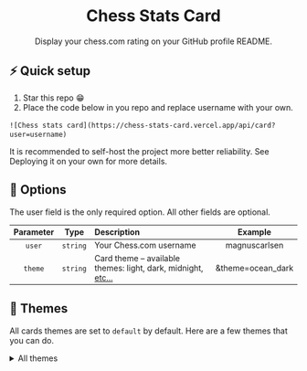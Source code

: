 <div align="center">
    <h1>Chess Stats Card</h1>
    Display your chess.com rating on your GitHub profile README.
</div>

## ⚡ Quick setup

1. Star this repo 😁
2. Place the code below in you repo and replace username with your own.
```
![Chess stats card](https://chess-stats-card.vercel.app/api/card?user=username)
```

It is recommended to self-host the project more better reliability. See Deploying it on your own for more details.

## 🔧 Options

The user field is the only required option. All other fields are optional.

| Parameter | Type     | Description                                                              | Example           |
| :-------: | :------: | :----------------------------------------------------------------------- | :---------------: |
|`user`     | `string` | Your Chess.com username                                                  | magnuscarlsen     |
|`theme`    | `string` | Card theme – available themes: light, dark, midnight, [etc...](#-themes) | &theme=ocean_dark |

## 🎨 Themes

All cards themes are set to `default` by default. Here are a few themes that you can do. 

<details>
<summary> All themes </summary>

| | |
| :---: | :---: | 
| `default` ![default](./docs/cards/default.svg) | `transparent` ![transparent](./docs/cards/transparent.svg) |
| `shadow_red` ![shadow_red](./docs/cards/shadow_red.svg) | `shadow_green` ![shadow_green](./docs/cards/shadow_green.svg) |
| `shadow_blue` ![shadow_blue](./docs/cards/shadow_blue.svg) | `dark` ![dark](./docs/cards/dark.svg) |
| `radical` ![radical](./docs/cards/radical.svg) | `merko` ![merko](./docs/cards/merko.svg) |
| `gruvbox` ![gruvbox](./docs/cards/gruvbox.svg) | `gruvbox_light` ![gruvbox_light](./docs/cards/gruvbox_light.svg) |
| `tokyonight` ![tokyonight](./docs/cards/tokyonight.svg) | `onedark` ![onedark](./docs/cards/onedark.svg) |
| `cobalt` ![cobalt](./docs/cards/cobalt.svg) | `synthwave` ![synthwave](./docs/cards/synthwave.svg) |
| `high_contrast` ![high_contrast](./docs/cards/high_contrast.svg) | `dracula` ![dracula](./docs/cards/dracula.svg) |
| `prussian` ![prussian](./docs/cards/prussian.svg) | `monokai` ![monokai](./docs/cards/monokai.svg) |
| `vue` ![vue](./docs/cards/vue.svg) | `vue_dark` ![vue_dark](./docs/cards/vue_dark.svg) |
| `shades_of_purple` ![shades_of_purple](./docs/cards/shades_of_purple.svg) | `nightowl` ![nightowl](./docs/cards/nightowl.svg) |
| `buefy` ![buefy](./docs/cards/buefy.svg) | `blue_green` ![blue_green](./docs/cards/blue_green.svg) |
| `algolia` ![algolia](./docs/cards/algolia.svg) | `great_gatsby` ![great_gatsby](./docs/cards/great_gatsby.svg) |
| `darcula` ![darcula](./docs/cards/darcula.svg) | `bear` ![bear](./docs/cards/bear.svg) |
| `solarized_dark` ![solarized_dark](./docs/cards/solarized_dark.svg) | `solarized_light` ![solarized_light](./docs/cards/solarized_light.svg) |
| `chartreuse_dark` ![chartreuse_dark](./docs/cards/chartreuse_dark.svg) | `nord` ![nord](./docs/cards/nord.svg) |
| `gotham` ![gotham](./docs/cards/gotham.svg) | `material_palenight` ![material_palenight](./docs/cards/material_palenight.svg) |
| `graywhite` ![graywhite](./docs/cards/graywhite.svg) | `vision_friendly_dark` ![vision_friendly_dark](./docs/cards/vision_friendly_dark.svg) |
| `ayu_mirage` ![ayu_mirage](./docs/cards/ayu_mirage.svg) | `midnight_purple` ![midnight_purple](./docs/cards/midnight_purple.svg) |
| `calm` ![calm](./docs/cards/calm.svg) | `flag_india` ![flag_india](./docs/cards/flag_india.svg) |
| `omni` ![omni](./docs/cards/omni.svg) | `react` ![react](./docs/cards/react.svg) |
| `jolly` ![jolly](./docs/cards/jolly.svg) | `maroongold` ![maroongold](./docs/cards/maroongold.svg) |
| `yeblu` ![yeblu](./docs/cards/yeblu.svg) | `blueberry` ![blueberry](./docs/cards/blueberry.svg) |
| `slateorange` ![slateorange](./docs/cards/slateorange.svg) | `kacho_ga` ![kacho_ga](./docs/cards/kacho_ga.svg) |
| `outrun` ![outrun](./docs/cards/outrun.svg) | `ocean_dark` ![ocean_dark](./docs/cards/ocean_dark.svg) |
| `city_lights` ![city_lights](./docs/cards/city_lights.svg) | `github_dark` ![github_dark](./docs/cards/github_dark.svg) |
| `github_dark_dimmed` ![github_dark_dimmed](./docs/cards/github_dark_dimmed.svg) | `discord_old_blurple` ![discord_old_blurple](./docs/cards/discord_old_blurple.svg) |
| `aura_dark` ![aura_dark](./docs/cards/aura_dark.svg) | `panda` ![panda](./docs/cards/panda.svg) |
| `noctis_minimus` ![noctis_minimus](./docs/cards/noctis_minimus.svg) | `cobalt2` ![cobalt2](./docs/cards/cobalt2.svg) |
| `swift` ![swift](./docs/cards/swift.svg) | `aura` ![aura](./docs/cards/aura.svg) |
| `apprentice` ![apprentice](./docs/cards/apprentice.svg) | `moltack` ![moltack](./docs/cards/moltack.svg) |
| `codeSTACKr` ![codeSTACKr](./docs/cards/codeSTACKr.svg) | `rose_pine` ![rose_pine](./docs/cards/rose_pine.svg) |
| `catppuccin_latte` ![catppuccin_latte](./docs/cards/catppuccin_latte.svg) | `catppuccin_mocha` ![catppuccin_mocha](./docs/cards/catppuccin_mocha.svg) |
| `date_night` ![date_night](./docs/cards/date_night.svg) | `one_dark_pro` ![one_dark_pro](./docs/cards/one_dark_pro.svg) |
| `rose` ![rose](./docs/cards/rose.svg) | `holi` ![holi](./docs/cards/holi.svg) |
| `neon` ![neon](./docs/cards/neon.svg) | `blue_navy` ![blue_navy](./docs/cards/blue_navy.svg) |
| `calm_pink` ![calm_pink](./docs/cards/calm_pink.svg) | `halloween` ![halloween](./docs/cards/halloween.svg) |
| `blood` ![blood](./docs/cards/blood.svg) | `youtube_dark` ![youtube_dark](./docs/cards/youtube_dark.svg) |
| `dawnfox` ![dawnfox](./docs/cards/dawnfox.svg) | `javascript_dark` ![javascript_dark](./docs/cards/javascript_dark.svg) |
| `nightfox` ![nightfox](./docs/cards/nightfox.svg) | `earth` ![earth](./docs/cards/earth.svg) |
| `soft_green` ![soft_green](./docs/cards/soft_green.svg) | `leafy` ![leafy](./docs/cards/leafy.svg) |
| `submarine_flowers` ![submarine_flowers](./docs/cards/submarine_flowers.svg) | `onedark_duo` ![onedark_duo](./docs/cards/onedark_duo.svg) |
| `monokai_metallian` ![monokai_metallian](./docs/cards/monokai_metallian.svg) | `tokyonight_duo` ![tokyonight_duo](./docs/cards/tokyonight_duo.svg) |
| `whatsapp_light` ![whatsapp_light](./docs/cards/whatsapp_light.svg) | `catppuccin_macchiato` ![catppuccin_macchiato](./docs/cards/catppuccin_macchiato.svg) |
| `black_ice` ![black_ice](./docs/cards/black_ice.svg) | `rust_ferris_dark` ![rust_ferris_dark](./docs/cards/rust_ferris_dark.svg) |
| `microsoft` ![microsoft](./docs/cards/microsoft.svg) | `codestackr` ![codestackr](./docs/cards/codestackr.svg) |
| `microsoft_dark` ![microsoft_dark](./docs/cards/microsoft_dark.svg) | `taiga` ![taiga](./docs/cards/taiga.svg) |
| `dayfox` ![dayfox](./docs/cards/dayfox.svg) | `violet_punch` ![violet_punch](./docs/cards/violet_punch.svg) |
| `highcontrast` ![highcontrast](./docs/cards/highcontrast.svg) | `modern_lilac` ![modern_lilac](./docs/cards/modern_lilac.svg) |
| `modern_lilac2` ![modern_lilac2](./docs/cards/modern_lilac2.svg) | `burnt_neon` ![burnt_neon](./docs/cards/burnt_neon.svg) |
| `sea` ![sea](./docs/cards/sea.svg) | `hacker_inverted` ![hacker_inverted](./docs/cards/hacker_inverted.svg) |
| `neon_blurange` ![neon_blurange](./docs/cards/neon_blurange.svg) | `elegant` ![elegant](./docs/cards/elegant.svg) |
| `shadow_orange` ![shadow_orange](./docs/cards/shadow_orange.svg) | `holi_theme` ![holi_theme](./docs/cards/holi_theme.svg) |
| `blux` ![blux](./docs/cards/blux.svg) | `meta_light` ![meta_light](./docs/cards/meta_light.svg) |
| `windows_dark` ![windows_dark](./docs/cards/windows_dark.svg) | `hacker` ![hacker](./docs/cards/hacker.svg) |
| `green_nur` ![green_nur](./docs/cards/green_nur.svg) | `rising_sun` ![rising_sun](./docs/cards/rising_sun.svg) |
| `material` ![material](./docs/cards/material.svg) | `shadow_brown` ![shadow_brown](./docs/cards/shadow_brown.svg) |
| `git_dark` ![git_dark](./docs/cards/git_dark.svg) | `github_light` ![github_light](./docs/cards/github_light.svg) |
| `gruvbox_duo` ![gruvbox_duo](./docs/cards/gruvbox_duo.svg) | `nordfox` ![nordfox](./docs/cards/nordfox.svg) |
| `buefy_dark` ![buefy_dark](./docs/cards/buefy_dark.svg) | `blueberry_duo` ![blueberry_duo](./docs/cards/blueberry_duo.svg) |
| `humoris` ![humoris](./docs/cards/humoris.svg) | `horizon` ![horizon](./docs/cards/horizon.svg) |
| `whatsapp_light2` ![whatsapp_light2](./docs/cards/whatsapp_light2.svg) | `neon_dark` ![neon_dark](./docs/cards/neon_dark.svg) |
| `rust_ferris_light` ![rust_ferris_light](./docs/cards/rust_ferris_light.svg) | `iceberg` ![iceberg](./docs/cards/iceberg.svg) |
| `telegram` ![telegram](./docs/cards/telegram.svg) | `icegray` ![icegray](./docs/cards/icegray.svg) |
| `navy_gear` ![navy_gear](./docs/cards/navy_gear.svg) | `deepblue` ![deepblue](./docs/cards/deepblue.svg) |
| `duskfox` ![duskfox](./docs/cards/duskfox.svg) | `java_dark` ![java_dark](./docs/cards/java_dark.svg) |
| `github_green_purple` ![github_green_purple](./docs/cards/github_green_purple.svg) | `github_dark_blue` ![github_dark_blue](./docs/cards/github_dark_blue.svg) |
| `terafox` ![terafox](./docs/cards/terafox.svg) | `python_dark` ![python_dark](./docs/cards/python_dark.svg) |
| `dark_smoky` ![dark_smoky](./docs/cards/dark_smoky.svg) | `deuteranopia_friend` ![deuteranopia_friend](./docs/cards/deuteranopia_friend.svg) |
| `blood_dark` ![blood_dark](./docs/cards/blood_dark.svg) | `android_dark` ![android_dark](./docs/cards/android_dark.svg) |
| `carbonfox` ![carbonfox](./docs/cards/carbonfox.svg) | `catppuccin_frappe` ![catppuccin_frappe](./docs/cards/catppuccin_frappe.svg) |
| `whatsapp_dark2` ![whatsapp_dark2](./docs/cards/whatsapp_dark2.svg) | `meta_dark` ![meta_dark](./docs/cards/meta_dark.svg) |
| `violet_dark` ![violet_dark](./docs/cards/violet_dark.svg) | `sea_dark` ![sea_dark](./docs/cards/sea_dark.svg) |
| `dark_minimalist` ![dark_minimalist](./docs/cards/dark_minimalist.svg) | `travelers_theme` ![travelers_theme](./docs/cards/travelers_theme.svg) |

</details>